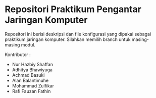 # Repositori Praktikum Pengantar Jaringan Komputer

Repositori ini berisi deskripsi dan file konfigurasi yang dipakai sebagai praktikum jaringan komputer. Silahkan memilih branch untuk masing-masing modul.

Kontributor :
- Nur Hazbiy Shaffan
- Adhitya Bhawiyuga
- Achmad Basuki
- Alan Balantimuhe
- Mohammad Zulfikar
- Rafi Fauzan Fathin




